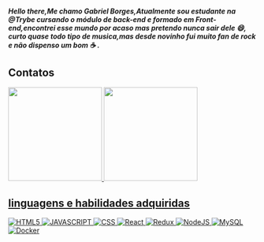 ##### Hello there,Me chamo Gabriel Borges,Atualmente sou estudante na @Trybe cursando o módulo de back-end e formado em Front-end,encontrei esse mundo por acaso mas pretendo nunca sair dele 😄, curto quase todo tipo de musica,mas desde novinho fui muito fan de rock e não dispenso um bom :coffee: .

## Contatos

<div align="left">
  <a href="https://github.com/GBLBORGES">
  <img height="190em" src="https://github-readme-stats.vercel.app/api?username=GBLBORGES&show_icons=true&theme=codeSTACKr&include_all_commits=true&count_private=true"/>
  <img height="190em" src="https://github-readme-stats.vercel.app/api/top-langs/?username=GBLBORGES&layout=compact&langs_count=7&theme=codeSTACKr "/> 
</div>
  
 ## linguagens e habilidades adquiridas
![HTML5](https://img.shields.io/badge/HTML5-E34F26?style=for-the-badge&logo=html5&logoColor=white)
![JAVASCRIPT](https://img.shields.io/badge/JavaScript-F7DF1E?style=for-the-badge&logo=javascript&logoColor=black)
![CSS](https://img.shields.io/badge/CSS-239120?&style=for-the-badge&logo=css3&logoColor=white)
![React](https://img.shields.io/badge/react-%2320232a.svg?style=for-the-badge&logo=react&logoColor=%2361DAFB)
![Redux](https://img.shields.io/badge/redux-%23593d88.svg?style=for-the-badge&logo=redux&logoColor=white)
![NodeJS](https://img.shields.io/badge/node.js-6DA55F?style=for-the-badge&logo=node.js&logoColor=white)
![MySQL](https://img.shields.io/badge/mysql-%2300f.svg?style=for-the-badge&logo=mysql&logoColor=white)
![Docker](https://img.shields.io/badge/Docker-2CA5E0?style=for-the-badge&logo=docker&logoColor=white)

